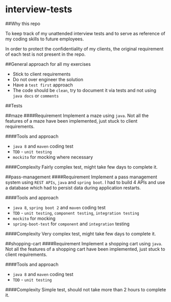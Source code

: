 # interview-tests

##Why this repo

To keep track of my unattended interview tests and to serve as reference of my coding skills to future employees.

In order to protect the confidentiality of my clients, the original requirement of each test is not present in the repo.  

##General approach for all my exercises
- Stick to client requirements
- Do not over engineer the solution
- Have a `test first` approach
- The code should be `clean`, try to document it via tests and not using `java docs` or `comments`


##Tests

##maze
####Requirement
Implement a maze using `java`. Not all the features of a maze have been implemented, just stuck to client requirements.

####Tools and approach
- `java 8` and `maven` coding test
- `TDD` - `unit testing`
- `mockito` for mocking where necessary

####Complexity
Fairly complex test, might take few days to complete it.


##pass-management
####Requirement
Implement a pass management system using `REST APIs`, `java` and `spring boot`.
I had to build 4 APIs and use a database which had to persist data during application restarts.

####Tools and approach
- `java 8`, `spring boot 2` and `maven` coding test
- `TDD` - `unit testing`, `component testing`, `integration testing`
- `mockito` for mocking
- `spring-boot-test` for `component` and `integration` testing

####Complexity
Very complex test, might take few days to complete it.


##shopping-cart
####Requirement
Implement a shopping cart using `java`. Not all the features of a shopping cart have been implemented, just stuck to client requirements.

####Tools and approach
- `java 8` and `maven` coding test
- `TDD` - `unit testing`

####Complexity
Simple test, should not take more than 2 hours to complete it.

